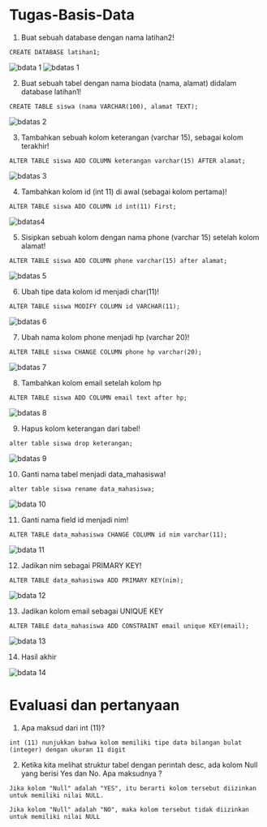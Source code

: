 # Tugas-Basis-Data

1. Buat sebuah database dengan nama latihan2!
``` 
CREATE DATABASE latihan1;
```
![bdata 1](https://user-images.githubusercontent.com/115356128/229334957-bac06184-b49b-4fd3-b0c4-f241e0881d68.png)
![bdatas 1](https://user-images.githubusercontent.com/115356128/229594312-acff43e8-3d15-43be-a38e-6b16341393c0.png)


2. Buat sebuah tabel dengan nama biodata (nama, alamat) didalam
database latihan1!
```
CREATE TABLE siswa (nama VARCHAR(100), alamat TEXT);
```
![bdatas 2](https://user-images.githubusercontent.com/115356128/229595191-3753c350-57ad-47ae-a877-d87314700bc2.png)


3. Tambahkan sebuah kolom keterangan (varchar 15), sebagai kolom
terakhir!
```
ALTER TABLE siswa ADD COLUMN keterangan varchar(15) AFTER alamat;
```
![bdatas 3](https://user-images.githubusercontent.com/115356128/229597145-eff6bd8e-3036-485a-8773-8aff59a7f55a.png)


4. Tambahkan kolom id (int 11) di awal (sebagai kolom pertama)!
```
ALTER TABLE siswa ADD COLUMN id int(11) First;
```
![bdatas4](https://user-images.githubusercontent.com/115356128/229598116-7598a5c7-a14a-4ff6-b503-039f6d140c1a.png)


5. Sisipkan sebuah kolom dengan nama phone (varchar 15) setelah
kolom alamat!
```
ALTER TABLE siswa ADD COLUMN phone varchar(15) after alamat;
```
![bdatas 5](https://user-images.githubusercontent.com/115356128/229598786-4eb06698-c012-4dd3-b0c7-e7c1ddf9c2c0.png)


6. Ubah tipe data kolom id menjadi char(11)!
```
ALTER TABLE siswa MODIFY COLUMN id VARCHAR(11);
```
![bdatas 6](https://user-images.githubusercontent.com/115356128/229599451-b87eaf7c-1875-4dd1-b90b-632e43b60803.png)


7. Ubah nama kolom phone menjadi hp (varchar 20)!
```
ALTER TABLE siswa CHANGE COLUMN phone hp varchar(20);
```
![bdatas 7](https://user-images.githubusercontent.com/115356128/229600016-7bedd0da-b4a6-47c9-a7ea-ccff74239c21.png)


8. Tambahkan kolom email setelah kolom hp
```
ALTER TABLE siswa ADD COLUMN email text after hp;
```
![bdatas 8](https://user-images.githubusercontent.com/115356128/229600459-677b3f99-2f8c-46dc-8c87-d88a4d4e80df.png)


9. Hapus kolom keterangan dari tabel!
```
alter table siswa drop keterangan;
```
![bdatas 9](https://user-images.githubusercontent.com/115356128/229600871-754a8080-c1b6-45c8-ab50-1f703d5fcd7e.png)


10. Ganti nama tabel menjadi data_mahasiswa!
```
alter table siswa rename data_mahasiswa;
```
![bdata 10](https://user-images.githubusercontent.com/115356128/229335046-b7547cd1-98e1-4627-b209-19b33cc21ed4.png)


11. Ganti nama field id menjadi nim!
```
ALTER TABLE data_mahasiswa CHANGE COLUMN id nim varchar(11);
```
![bdata 11](https://user-images.githubusercontent.com/115356128/229335050-1590d861-4af9-4a19-aac0-adb34e40135e.png)


12. Jadikan nim sebagai PRIMARY KEY!
```
ALTER TABLE data_mahasiswa ADD PRIMARY KEY(nim);
```
![bdata 12](https://user-images.githubusercontent.com/115356128/229335054-583270b2-e5ad-4ce9-b54a-c6f89f0b44a2.png)


13. Jadikan kolom email sebagai UNIQUE KEY
```
ALTER TABLE data_mahasiswa ADD CONSTRAINT email unique KEY(email);
```
![bdata 13](https://user-images.githubusercontent.com/115356128/229335058-3e334837-dd2c-4efa-aab4-62b766f35f06.png)


14. Hasil akhir

![bdata 14](https://user-images.githubusercontent.com/115356128/229335067-6f9423e3-aa30-4d59-8326-7fe6d6739f6e.png)


# Evaluasi dan pertanyaan
1. Apa maksud dari int (11)?
```
int (11) nunjukkan bahwa kolom memiliki tipe data bilangan bulat (integer) dengan ukuran 11 digit 
```

2. Ketika kita melihat struktur tabel dengan perintah desc, ada kolom Null yang
berisi Yes dan No. Apa maksudnya ?
```
Jika kolom "Null" adalah "YES", itu berarti kolom tersebut diizinkan untuk memiliki nilai NULL.

Jika kolom "Null" adalah "NO", maka kolom tersebut tidak diizinkan untuk memiliki nilai NULL
```
